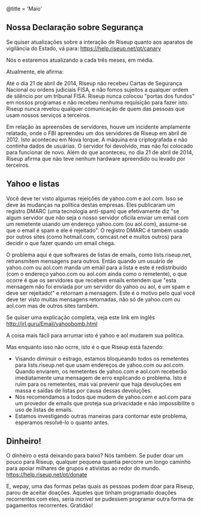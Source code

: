@title = 'Maio'

## Nossa Declaração sobre Segurança

Se quiser atualizações sobre a interação de Riseup quanto aos aparatos de vigilância do Estado, vá para:
https://help.riseup.net/pt/canary

Nós o estaremos atualizando a cada três meses, em média.

Atualmente, ele afirma:
 
Até o dia 21 de abril de 2014, Riseup não recebeu Cartas de Segurança Nacional ou ordens judiciais FISA, e não fomos sujeitos a qualquer ordem de silêncio por um tribunal FISA. Riseup nunca colocou "portas dos fundos" em nossos programas e não recebeu nenhuma requisição para fazer isto. Riseup nunca revelou qualquer comunicação de quem das pessoas que usam nossos serviços a terceiros.

Em relação às apreensões de servidores, houve um incidente amplamente relatado, onde o FBI apreendeu um dos servidores de Riseup em abril de 2012. Isto aconteceu em Nova Iorque. A máquina era criptografada e não continha dados de usuárias. O servidor foi devolvido, mas não foi colocado para funcionar de novo. Além do que aconteceu, no dia 21 de abril de 2014, Riseup afirma que não teve nenhum hardware apreendido ou levado por terceiros.


## Yahoo e listas

Você deve ter visto algumas rejeições de yahoo.com e aol.com. Isso se deve às mudanças na política destas empresas. Eles publicaram um registro DMARC (uma tecnologia anti-spam) que efetivamente diz "se algum servidor que não seja o nosso servidor oficila enviar um email com um remetente usando um endereço yahoo.com (ou aol.com), assume-se que o email é spam e ele é rejeitado". O registro DMARC é também usado por outros sites (como hotmail.com, comcast.net e muitos outros) para decidir o que fazer quando um email chega.

O problema aqui é que softwares de listas de emails, como lists.riseup.net, retransmitem mensagens para outros. Então quando um usuário de yahoo.com ou aol.com manda um email para a lista e este é redistribuído (com o endereço yahoo.com ou aol.com ainda como o remetente), o que ocorre é que os servidores que recebem emails entendem que "esta mensagem não foi enviada por um servidor do yahoo ou aol, é um spam e deve ser rejeitado!" e retornam a mensagem. Este é o motivo pelo qual você deve ter visto muitas mensagens retornadas, não só de yahoo.com ou aol.com mas de outros sites também.

Se quiser uma explicação completa, veja este link em inglês http://jrl.guru/Email/yahoobomb.html

A coisa mais fácil para arrumar isto é yahoo e aol mudarem sua política.

Mas enquanto isso não ocrre, isto é o que Riseup está fazendo:

* Visando diminuir o estrago, estamos bloqueando todos os remetentes para lists.riseup.net que usam endereços de yahoo.com ou aol.com. Quando enviarem, os remetentes de yahoo.com e aol.com receberão imediatamente uma mensagem de erro explicando o problema. Isto é ruim para os remetentes, mas vai prevenir que haja devoluções em massa e saídas de listas por causa dessas devoluções.
* Nós recomendamos a todos que mudem de yahoo.com e aol.com para um provedor de emails que proteja sua privacidade e não impossibilite o uso de listas de emails.
* Estamos investigando outras maneiras para contornar este problema, esperamos resolvê-lo o quanto antes.


## Dinheiro!

O dinheiro o está deixando para baixo? Nós também. Se puder doar um pouco para Riseup, qualquer pequena quantia percorre um longo caminho para apoiar milhares de grupos e ativistas ao redor do mundo.
https://help.riseup.net/pt/donate

E, wepay, uma das formas pelas quais as pessoas podem doar para Riseup, parou de aceitar doações. Aqueles que tinham programado doações recorrentes com eles, seria incrível se pudessem programar outra forma de pagamentos recorrentes. Gratidão!

